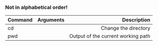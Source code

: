 ### Not in alphabetical order!

| Command | Arguments | Description |
| :---         |     :---:      |          ---: |
| cd   |        | Change the directory |
| pwd     |       | Output of the current working path      |

